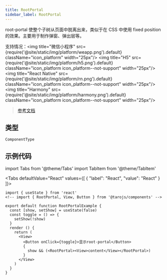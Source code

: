 ```yaml
---
title: RootPortal
sidebar_label: RootPortal
---
```


root-portal
使整个子树从页面中脱离出来，类似于在 CSS 中使用 fixed position 的效果。主要用于制作弹窗、弹出层等。

支持情况：<img title="微信小程序" src={require('@site/static/img/platform/weapp.png').default} className="icon_platform" width="25px"/> <img title="H5" src={require('@site/static/img/platform/h5.png').default} className="icon_platform icon_platform--not-support" width="25px"/> <img title="React Native" src={require('@site/static/img/platform/rn.png').default} className="icon_platform icon_platform--not-support" width="25px"/> <img title="Harmony" src={require('@site/static/img/platform/harmony.png').default} className="icon_platform icon_platform--not-support" width="25px"/>

> [参考文档](https://developers.weixin.qq.com/miniprogram/dev/component/root-portal.html)

## 类型

```tsx
ComponentType
```

## 示例代码

import Tabs from '@theme/Tabs'
import TabItem from '@theme/TabItem'

<Tabs
  defaultValue="React"
  values={[
  {
    "label": "React",
    "value": "React"
  }
]}>
<TabItem value="React">

```tsx
import { useState } from 'react'
<!-- import { RootPortal, View, Button } from '@tarojs/components' -->

export default function RootPortalExample {
  const [show, setShow] = useState(false)
  const toggle = () => {
    setShow(!show)
  }
  render () {
    return (
      <View>
        <Button onClick={toggle}>显示root-portal</Button>
        {
          show && (<RootPortal><View>content</View></RootPortal>)
        }
      </View>
    )
  }
}
```
</TabItem>
</Tabs>
